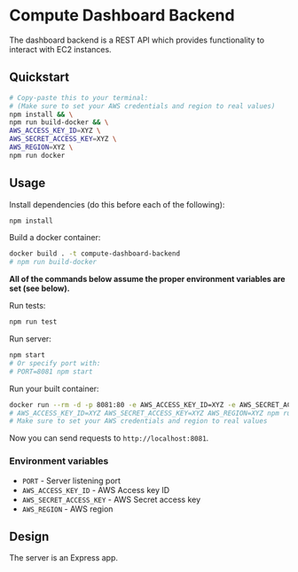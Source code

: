 # Compute Dashboard Backend

The dashboard backend is a REST API which provides functionality to interact
with EC2 instances.

## Quickstart

```sh
# Copy-paste this to your terminal:
# (Make sure to set your AWS credentials and region to real values)
npm install && \
npm run build-docker && \
AWS_ACCESS_KEY_ID=XYZ \
AWS_SECRET_ACCESS_KEY=XYZ \
AWS_REGION=XYZ \
npm run docker
```

## Usage

Install dependencies (do this before each of the following):

```sh
npm install
```

Build a docker container:

```sh
docker build . -t compute-dashboard-backend
# npm run build-docker
```

**All of the commands below assume the proper environment variables are set
(see below).**

Run tests:

```sh
npm run test
```

Run server:

```sh
npm start
# Or specify port with:
# PORT=8081 npm start
```

Run your built container:

```sh
docker run --rm -d -p 8081:80 -e AWS_ACCESS_KEY_ID=XYZ -e AWS_SECRET_ACCESS_KEY=XYZ -e AWS_REGION=XYZ compute-dashboard-backend
# AWS_ACCESS_KEY_ID=XYZ AWS_SECRET_ACCESS_KEY=XYZ AWS_REGION=XYZ npm run docker
# Make sure to set your AWS credentials and region to real values
```

Now you can send requests to `http://localhost:8081`.

### Environment variables

- `PORT` - Server listening port
- `AWS_ACCESS_KEY_ID` - AWS Access key ID
- `AWS_SECRET_ACCESS_KEY` - AWS Secret access key
- `AWS_REGION` - AWS region

## Design

The server is an Express app.
